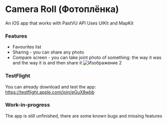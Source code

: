 # Camera Roll (Фотоплёнка)
An iOS app that works with PastVU API
Uses UIKit and MapKit

### Features
- Favourites list
- Sharing - you can share any photo
- Compare screen - you can take joint photo of something: the way it was and the way it is and then share it
![Изображение 2](https://user-images.githubusercontent.com/43221673/163723887-ba584c6e-a750-4f5c-86bb-73816293bf41.png)

### TestFlight
You can already download and test the app: https://testflight.apple.com/join/eGuX8wbb

### Work-in-progress
The app is still unfinished, there are some known bugs and missing features
